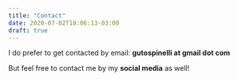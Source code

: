 ```yaml
---
title: "Contact"
date: 2020-07-02T18:06:13-03:00
draft: true
---
```


I do prefer to get contacted by email: **gutospinelli at gmail dot com**

But feel free to contact me by my **social media** as well!

